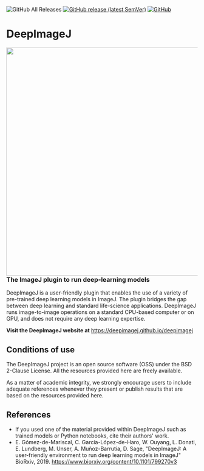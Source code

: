 ![GitHub All Releases](https://img.shields.io/github/downloads/deepimagej/deepimagej-plugin/total?color=red)
[![GitHub release (latest SemVer)](https://img.shields.io/github/v/release/deepimagej/deepimagej-plugin)](https://github.com/deepimagej/deepimagej-plugin/releases)
[![GitHub](https://img.shields.io/github/license/deepimagej/deepimagej-plugin)](https://raw.githubusercontent.com/deepimagej/deepimagej-plugin/master/LICENSE)

<!--
<img src="https://github.com/deepimagej/deepimagej/raw/master/images/icon.png" align="right" width="250"/>
-->
# DeepImageJ

<img src="https://github.com/deepimagej/deepimagej/raw/master/images/deepImageJ.png" align="right" width="600"/>

### The ImageJ plugin to run deep-learning models


DeepImageJ is a user-friendly plugin that enables the use of a variety of pre-trained deep learning models in ImageJ. 
The plugin bridges the gap between deep learning and standard life-science applications. 
DeepImageJ runs image-to-image operations on a standard CPU-based computer or on GPU, and does not require any deep learning expertise.

**Visit the DeepImageJ website at** https://deepimagej.github.io/deepimagej


## Conditions of use
The DeepImageJ project is an open source software (OSS) under the BSD 2-Clause License. All the resources provided here are freely available. 

As a matter of academic integrity, we strongly encourage users to include adequate references whenever they present or publish results that are based on the resources provided here. 

## References
* If you used one of the material provided within DeepImageJ such as trained models or Python notebooks, cite their authors' work. 
* E. Gómez-de-Mariscal, C. García-López-de-Haro, W. Ouyang, L. Donati, E. Lundberg, M. Unser, A. Muñoz-Barrutia, D. Sage, "DeepImageJ: A user-friendly environment to run deep learning models in ImageJ" BioRxiv, 2019.
https://www.biorxiv.org/content/10.1101/799270v3



